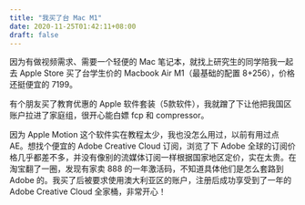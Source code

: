 ```yaml
---
title: "我买了台 Mac M1"
date: 2020-11-25T01:42:11+08:00
draft: false
---
```


因为有做视频需求、需要一个轻便的 Mac 笔记本，就找上研究生的同学陪我一起去 Apple Store 买了台学生价的 Macbook Air M1（最基础的配置 8+256），价格还挺便宜的 7199。<!--more-->

有个朋友买了教育优惠的 Apple 软件套装（5款软件），我就蹭了下让他把我国区账户拉进了家庭组，很开心能白嫖 fcp 和 compressor。

因为 Apple Motion 这个软件实在教程太少，我也没怎么用过，以前有用过点 AE。想找个便宜的 Adobe Creative Cloud 订阅，浏览了下 Adobe 全球的订阅价格几乎都差不多，并没有像别的流媒体订阅一样根据国家地区定价，实在太贵。在淘宝翻了一圈，发现有家卖 888 的一年激活码，不知道具体他们是怎么套路到 Adobe 的。我买了后被要求使用澳大利亚区的账户，注册后成功享受到了一年的 Adobe Creative Cloud 全家桶，非常开心！

